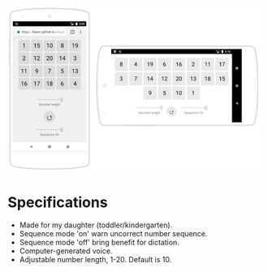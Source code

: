 ![sequence](https://raw.githubusercontent.com/beartalking/sequence/master/preview.png)

# Specifications
- Made for my daughter (toddler/kindergarten).
- Sequence mode 'on' warn uncorrect number sequence.
- Sequence mode 'off' bring benefit for dictation.
- Computer-generated voice.
- Adjustable number length, 1-20. Default is 10.
